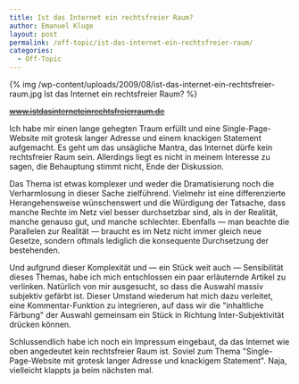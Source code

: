 ```yaml
---
title: Ist das Internet ein rechtsfreier Raum?
author: Emanuel Kluge
layout: post
permalink: /off-topic/ist-das-internet-ein-rechtsfreier-raum/
categories:
  - Off-Topic
---
```


{% img /wp-content/uploads/2009/08/ist-das-internet-ein-rechtsfreier-raum.jpg Ist das Internet ein rechtsfreier Raum? %}

<del datetime="2012-03-25T13:48:07+00:00">www.istdasinterneteinrechtsfreierraum.de</del>

Ich habe mir einen lange gehegten Traum erfüllt und eine Single-Page-Website mit grotesk langer Adresse und einem knackigen Statement aufgemacht. Es geht um das unsägliche Mantra, das Internet dürfe kein rechtsfreier Raum sein. Allerdings liegt es nicht in meinem Interesse zu sagen, die Behauptung stimmt nicht, Ende der Diskussion.

Das Thema ist etwas komplexer und weder die Dramatisierung noch die Verharmlosung in dieser Sache zielführend. Vielmehr ist eine differenzierte Herangehensweise wünschenswert und die Würdigung der Tatsache, dass manche Rechte im Netz viel besser durchsetzbar sind, als in der Realität, manche genauso gut, und manche schlechter. Ebenfalls — man beachte die Parallelen zur Realität — braucht es im Netz nicht immer gleich neue Gesetze, sondern oftmals lediglich die konsequente Durchsetzung der bestehenden.

Und aufgrund dieser Komplexität und — ein Stück weit auch — Sensibilität dieses Themas, habe ich mich entschlossen ein paar erläuternde Artikel zu verlinken. Natürlich von mir ausgesucht, so dass die Auswahl massiv subjektiv gefärbt ist. Dieser Umstand wiederum hat mich dazu verleitet, eine Kommentar-Funktion zu integrieren, auf dass wir die "inhaltliche Färbung" der Auswahl gemeinsam ein Stück in Richtung Inter-Subjektivität drücken können.

Schlussendlich habe ich noch ein Impressum eingebaut, da das Internet wie oben angedeutet kein rechtsfreier Raum ist. Soviel zum Thema "Single-Page-Website mit grotesk langer Adresse und knackigem Statement". Naja, vielleicht klappts ja beim nächsten mal.
